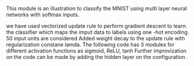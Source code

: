 This module is an illustration to classify the MNIST using multi layer neural networks with softmax inputs.

we have used vectorized update rule to perform gradient descent to learn the classifier which maps the imput data to labels using one -hot encoding. 50 input units are considered
Added weight decay to the update rule with regularization constane lamda.
The following code has 3 modules for different activation functions as sigmoid, ReLU, tanh
Further improvization on the code can be made by adding the hidden layer on the configuration .
